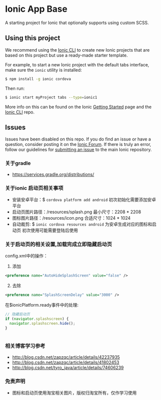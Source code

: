 Ionic App Base
==============

A starting project for Ionic that optionally supports using custom SCSS.

## Using this project

We recommend using the [Ionic CLI](https://github.com/ionic-team/ionic-cli) to create new Ionic projects that are based on this project but use a ready-made starter template.

For example, to start a new Ionic project with the default tabs interface, make sure the `ionic` utility is installed:

```bash
$ npm install -g ionic cordova
```

Then run:

```bash
$ ionic start myProject tabs --type=ionic1
```

More info on this can be found on the Ionic [Getting Started](https://ionicframework.com/getting-started) page and the [Ionic CLI](https://github.com/ionic-team/ionic-cli) repo.

## Issues

Issues have been disabled on this repo. If you do find an issue or have a question, consider posting it on the [Ionic Forum](https://forum.ionicframework.com/). If there is truly an error, follow our guidelines for [submitting an issue](https://ionicframework.com/submit-issue/) to the main Ionic repository.

### 关于gradle
- https://services.gradle.org/distributions/

### 关于ionic 启动页相关事项
- 安装安卓平台：$ `cordova platform add android` 初次初始化需要添加安卓平台
- 启动页图片路径：/resources/splash.png 最小尺寸：2208 * 2208
- 图标图片路径：/resources/icon.png 合适尺寸：1024 * 1024
- 自动裁剪: $ `ionic cordova resources android` 为安卓生成对应的图标和启动页 初次使用可能需要登陆后使用

### 关于启动页的相关设置,加载完成立即隐藏启动页
config.xml中的操作：
1. 添加
```xml
<preference name="AutoHideSplashScreen" value="false" /> 

```
2. 去除
```xml
<preference name="SplashScreenDelay" value="3000" />
```

在$ionicPlatform.ready事件中的处理:
```javascript
// 隐藏启动页
if (navigator.splashscreen) {
  navigator.splashscreen.hide();
}
    
```


### 相关博客学习参考
- http://blog.csdn.net/zapzqc/article/details/42237935
- http://blog.csdn.net/zapzqc/article/details/41802453
- http://blog.csdn.net/tyro_java/article/details/74606239

### 免责声明
- 图标和启动页使用淘宝相关图片，版权归淘宝所有，仅作学习使用

